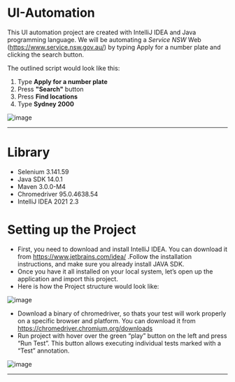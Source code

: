 # UI-Automation

This UI automation project are created with IntelliJ IDEA and Java programming language.
We will be automating a _Service NSW_ Web (https://www.service.nsw.gov.au/) by typing Apply for a number plate and clicking the search button.

The outlined script would look like this:
1. Type **Apply for a number plate**
2. Press **"Search"** button
3. Press **Find locations**
4. Type **Sydney 2000**

![image](https://user-images.githubusercontent.com/92636608/139924331-5f6b8c17-2e8d-477b-946d-691c634d36ed.png)

---
# Library

- Selenium 3.141.59
- Java SDK 14.0.1
- Maven 3.0.0-M4
- Chromedriver 95.0.4638.54
- IntelliJ IDEA 2021 2.3

# Setting up the Project

- First, you need to download and install IntelliJ IDEA. You can download it from https://www.jetbrains.com/idea/ .Follow the installation instructions, and make sure you already install JAVA SDK.
- Once you have it all installed on your local system, let’s open up the application and import this project.
- Here is how the Project structure would look like:

![image](https://user-images.githubusercontent.com/92636608/139927130-4e667395-cf75-47d2-9505-8a6cf3e84a96.png)

- Download a binary of chromedriver, so thats your test will work properly on a specific browser and platform. You can download it from https://chromedriver.chromium.org/downloads
- Run project with hover over the green “play” button on the left and press “Run Test”. This button allows executing individual tests marked with a “Test” annotation.

![image](https://user-images.githubusercontent.com/92636608/139928060-b766a64b-b423-4e1e-bb8b-8afe0a4e84aa.png)


---
